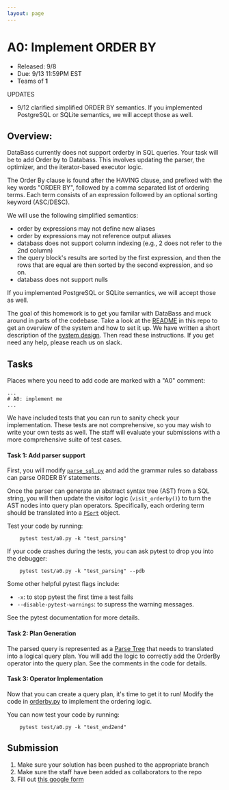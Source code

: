 ```yaml
---
layout: page
---
```


# A0: Implement ORDER BY

* Released: 9/8
* Due: 9/13 11:59PM EST
* Teams of **1**

UPDATES

* 9/12 clarified simplified ORDER BY semantics.  If you implemented PostgreSQL or SQLite semantics, we will accept those as well.

## Overview:

DataBass currently does not support orderby in SQL queries.  Your task will be to add Order by to Databass.
This involves updating the parser, the optimizer, and the iterator-based executor logic.  

The Order By clause is found after the HAVING clause, and prefixed with the key words "ORDER BY", followed by
a comma separated list of ordering terms.  Each term consists of an expression followed by an optional sorting
keyword (ASC/DESC).    

We will use the following simplified semantics:

* order by expressions may not define new aliases
* order by expressions may not reference output aliases
* databass does not support column indexing (e.g., 2 does not refer to the 2nd column)
* the query block's results are sorted by the first expression, and then the rows that are equal are then sorted by the second expression, and so on.
* databass does not support nulls 

If you implemented PostgreSQL or SQLite semantics, we will accept those as well.

<!-- Take a look at PostgreSQL or SQLite's documentation for a detailed specification of ORDER BY. -->

The goal of this homework is to get you familar with DataBass and muck around in parts of the codebase.
Take a look at the [README](../README.md) in this repo to get an overview of the system and how to set it up.
We have written a short description of the [system design](../design.md). 
Then read these instructions. If you get need any help, please reach us on slack.



## Tasks

Places where you need to add code are marked with a "A0" comment:

    ...
    # A0: implement me
    ...

We have included tests that you can run to sanity check your implementation.
These tests are not comprehensive, so you may wish to write your own tests as well.
The staff will evaluate your submissions with a more comprehensive suite of test cases.

#### Task 1: Add parser support

First, you will modify [`parse_sql.py`](../databass/parse_sql.py) and add the grammar rules 
so databass can parse ORDER BY statements.


Once the parser can generate an abstract syntax tree (AST) from a SQL string, you will then
update the visitor logic (`visit_orderby()`) to turn the AST nodes into query plan operators.
Specifically, each ordering term should be translated into a [`PSort`](../databass/parseops.py) object.

Test your code by running:

        pytest test/a0.py -k "test_parsing"

If your code crashes during the tests, you can ask pytest to drop you into the debugger:

        pytest test/a0.py -k "test_parsing" --pdb

Some other helpful pytest flags include:

* `-x`: to stop pytest the first time a test fails
* `--disable-pytest-warnings`: to supress the warning messages.

See the pytest documentation for more details.


#### Task 2: Plan Generation

The parsed query is represented as a [Parse Tree](../databass/parseops.py) that needs to translated into
a logical query plan.  You will add the logic to correctly add the OrderBy operator into the 
query plan.  See the comments in the code for details.

#### Task 3: Operator Implementation

Now that you can create a query plan, it's time to get it to run!  Modify the code in
[orderby.py](../databass/ops/orderby.py) to implement the ordering logic.

You can now test your code by running:

        pytest test/a0.py -k "test_end2end"

## Submission

1. Make sure your solution has been pushed to the appropriate branch
2. Make sure the staff have been added as collaborators to the repo
3. Fill out [this google form](https://forms.gle/47fRSDCrBu2gnD9D7)

